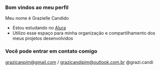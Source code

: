 ### Bom vindos ao meu perfil 

Meu nome é Grazielle Candido 
- Estou estudando no [Alura](https://www.alura.com.br)
- Utilizo esse espaço para minha organização e compartilhamento dos meus projetos desenvolvidos

### Você pode entrar em contato comigo 


grazicanpim@gmail.com / grazicandipim@outlook.com.br
@grazi.candi
